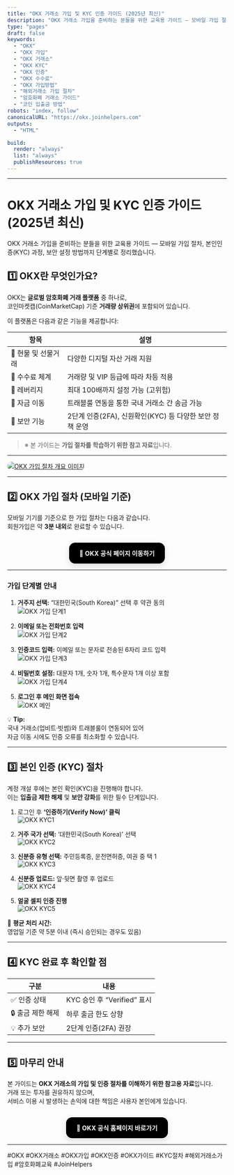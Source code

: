 ```yaml
---
title: "OKX 거래소 가입 및 KYC 인증 가이드 (2025년 최신)"
description: "OKX 거래소 가입을 준비하는 분들을 위한 교육용 가이드 — 모바일 가입 절차, 본인인증(KYC) 과정, 보안 설정 방법까지 단계별로 정리했습니다."
type: "pages"
draft: false
keywords:
  - "OKX"
  - "OKX 가입"
  - "OKX 거래소"
  - "OKX KYC"
  - "OKX 인증"
  - "OKX 수수료"
  - "OKX 가입방법"
  - "해외거래소 가입 절차"
  - "암호화폐 거래소 가이드"
  - "코인 입출금 방법"
robots: "index, follow"
canonicalURL: "https://okx.joinhelpers.com"
outputs:
  - "HTML"

build:
  render: "always"
  list: "always"
  publishResources: true
---
```


---
# OKX 거래소 가입 및 KYC 인증 가이드 (2025년 최신)

OKX 거래소 가입을 준비하는 분들을 위한 교육용 가이드 — 모바일 가입 절차, 본인인증(KYC) 과정, 보안 설정 방법까지 단계별로 정리했습니다.

## 1️⃣ OKX란 무엇인가요?

OKX는 **글로벌 암호화폐 거래 플랫폼** 중 하나로,  
코인마켓캡(CoinMarketCap) 기준 **거래량 상위권**에 포함되어 있습니다.  

이 플랫폼은 다음과 같은 기능을 제공합니다:

| 항목 | 설명 |
|------|------|
| 🔹 현물 및 선물거래 | 다양한 디지털 자산 거래 지원 |
| 🔹 수수료 체계 | 거래량 및 VIP 등급에 따라 차등 적용 |
| 🔹 레버리지 | 최대 100배까지 설정 가능 (고위험) |
| 🔹 자금 이동 | 트래블룰 연동을 통한 국내 거래소 간 송금 가능 |
| 🔹 보안 기능 | 2단계 인증(2FA), 신원확인(KYC) 등 다양한 보안 정책 운영 |

> ※ 본 가이드는 **가입 절차를 학습하기 위한 참고 자료**입니다.

---

<a href="https://www.okx.com/join/94891319"
   target="_blank"
   rel="noopener nofollow sponsored">
  <img src="/images/join-okx/index.png" alt="OKX 가입 절차 개요 이미지" style="max-width:100%; border-radius:12px;">
</a>

---

## 2️⃣ OKX 가입 절차 (모바일 기준)

모바일 기기를 기준으로 한 가입 절차는 다음과 같습니다.  
회원가입은 약 **3분 내외**로 완료할 수 있습니다.

<div align="center">
<div class="okx-cta">
  <a href="https://www.okx.com/join/94891319"
     class="okx-btn"
     target="_blank"
     rel="noopener nofollow sponsored">
    🖤 OKX 공식 페이지 이동하기
  </a>
</div>
</div>

---

### 가입 단계별 안내

1. **거주지 선택:** “대한민국(South Korea)” 선택 후 약관 동의  
   ![OKX 가입 단계1](/images/join-okx/모바일_oxk_가입방법1.jpg)

2. **이메일 또는 전화번호 입력**  
   ![OKX 가입 단계2](/images/join-okx/모바일_oxk_가입방법2.jpg)

3. **인증코드 입력:** 이메일 또는 문자로 전송된 6자리 코드 입력  
   ![OKX 가입 단계3](/images/join-okx/모바일_oxk_가입방법3.jpg)

4. **비밀번호 설정:** 대문자 1개, 숫자 1개, 특수문자 1개 이상 포함  
   ![OKX 가입 단계4](/images/join-okx/모바일_oxk_가입방법4.jpg)

5. **로그인 후 메인 화면 접속**  
   ![OKX 메인](/images/join-okx/5.jpg)

💡 **Tip:**  
국내 거래소(업비트·빗썸)와 트래블룰이 연동되어 있어  
자금 이동 시에도 인증 오류를 최소화할 수 있습니다.

---

## 3️⃣ 본인 인증 (KYC) 절차

계정 개설 후에는 본인 확인(KYC)을 진행해야 합니다.  
이는 **입출금 제한 해제** 및 **보안 강화**를 위한 필수 단계입니다.

1. 로그인 후 **‘인증하기(Verify Now)’ 클릭**  
   ![OKX KYC1](/images/join-okx/okx_KYC-Photoroom1.png)

2. **거주 국가 선택:** ‘대한민국(South Korea)’ 선택  
   ![OKX KYC2](/images/join-okx/okx_KYC-Photoroom2.png)

3. **신분증 유형 선택:** 주민등록증, 운전면허증, 여권 중 택 1  
   ![OKX KYC3](/images/join-okx/okx_KYC-Photoroom3.png)

4. **신분증 업로드:** 앞·뒷면 촬영 후 업로드  
   ![OKX KYC4](/images/join-okx/okx_KYC-Photoroom4.png)

5. **얼굴 셀피 인증 진행**  
   ![OKX KYC5](/images/join-okx/okx_KYC-Photoroom5.png)

📌 **평균 처리 시간:**  
영업일 기준 약 5분 이내 (즉시 승인되는 경우도 있음)

---

## 4️⃣ KYC 완료 후 확인할 점

| 구분 | 내용 |
|------|------|
| ✅ 인증 상태 | KYC 승인 후 “Verified” 표시 |
| 🔒 출금 제한 해제 | 하루 출금 한도 상향 |
| 💡 추가 보안 | 2단계 인증(2FA) 권장 |

---

## 5️⃣ 마무리 안내

본 가이드는 **OKX 거래소의 가입 및 인증 절차를 이해하기 위한 참고용 자료**입니다.  
거래 또는 투자를 권유하지 않으며,  
서비스 이용 시 발생하는 손익에 대한 책임은 사용자 본인에게 있습니다.

<div align="center">
<div class="okx-cta">
  <a href="https://www.okx.com/join/94891319"
     class="okx-btn"
     target="_blank"
     rel="noopener nofollow sponsored">
    🖤 OKX 공식 홈페이지 바로가기
  </a>
</div>
</div>

---

#OKX #OKX거래소 #OKX가입 #OKX인증 #OKX가이드 #KYC절차 #해외거래소가입 #암호화폐교육 #JoinHelpers

<style>
.okx-cta{
  display:flex; justify-content:center; align-items:center;
  margin: 28px 0 14px;
}
.okx-btn{
  display:inline-block;
  background:#000;
  color:#fff;
  font-weight:700;
  letter-spacing:0.2px;
  padding:14px 24px;
  border-radius:14px;
  text-decoration:none;
  box-shadow:0 6px 16px rgba(0,0,0,.12);
  transition:transform .08s ease, box-shadow .2s ease, opacity .2s ease;
}
.okx-btn:hover{
  transform:translateY(-1px);
  box-shadow:0 10px 24px rgba(0,0,0,.18);
  opacity:.98;
}
.okx-btn:active{
  transform:translateY(0);
  box-shadow:0 4px 12px rgba(0,0,0,.12);
}
@media (max-width: 520px){
  .okx-btn{ width:100%; text-align:center; }
}
@media (prefers-color-scheme: dark){
  .okx-btn{ background:#0a0a0a; color:#fff; }
}
</style>
